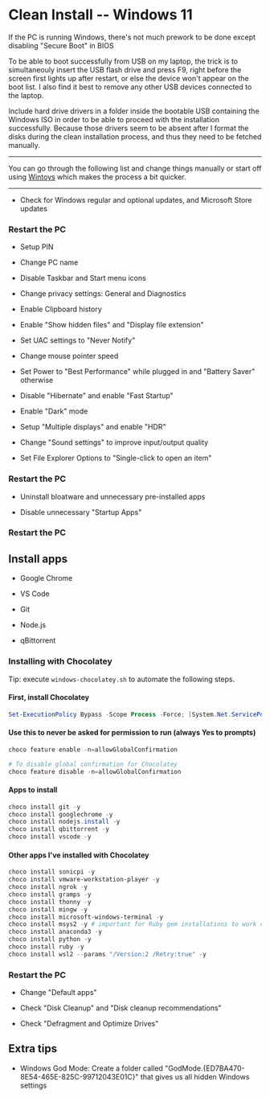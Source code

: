 # Clean Install -- Windows 11

If the PC is running Windows, there's not much prework to be done except disabling "Secure Boot" in BIOS

To be able to boot successfully from USB on my laptop, the trick is to simultaneouly insert the USB flash drive and press F9, right before the screen first lights up after restart, or else the device won't appear on the boot list. I also find it best to remove any other USB devices connected to the laptop.

Include hard drive drivers in a folder inside the bootable USB containing the Windows ISO in order to be able to proceed with the installation successfully. Because those drivers seem to be absent after I format the disks during the clean installation process, and thus they need to be fetched manually.

---

You can go through the following list and change things manually or start off using [Wintoys](https://apps.microsoft.com/detail/9p8ltpgcbzxd?hl=en-US&gl=US) which makes the process a bit quicker.

---

- Check for Windows regular and optional updates, and Microsoft Store updates

### Restart the PC

- Setup PIN

- Change PC name

- Disable Taskbar and Start menu icons

- Change privacy settings: General and Diagnostics

- Enable Clipboard history

- Enable "Show hidden files" and "Display file extension"

- Set UAC settings to "Never Notify"

- Change mouse pointer speed

- Set Power to "Best Performance" while plugged in and "Battery Saver" otherwise

- Disable "Hibernate" and enable "Fast Startup"

- Enable "Dark" mode

- Setup "Multiple displays" and enable "HDR"

- Change "Sound settings" to improve input/output quality

- Set File Explorer Options to "Single-click to open an item"

### Restart the PC

- Uninstall bloatware and unnecessary pre-installed apps

- Disable unnecessary "Startup Apps"

### Restart the PC

## Install apps

- Google Chrome

- VS Code

- Git

- Node.js

- qBittorrent

### Installing with Chocolatey

Tip: execute `windows-chocolatey.sh` to automate the following steps.

#### First, install Chocolatey

```powershell
Set-ExecutionPolicy Bypass -Scope Process -Force; [System.Net.ServicePointManager]::SecurityProtocol = [System.Net.ServicePointManager]::SecurityProtocol -bor 3072; iex ((New-Object System.Net.WebClient).DownloadString('https://community.chocolatey.org/install.ps1'))
```

#### Use this to never be asked for permission to run (always Yes to prompts)

```powershell
choco feature enable -n=allowGlobalConfirmation

# To disable global confirmation for Chocolatey
choco feature disable -n=allowGlobalConfirmation
```

#### Apps to install

```powershell
choco install git -y
choco install googlechrome -y
choco install nodejs.install -y
choco install qbittorrent -y
choco install vscode -y
```

#### Other apps I've installed with Chocolatey

```powershell
choco install sonicpi -y
choco install vmware-workstation-player -y
choco install ngrok -y
choco install gramps -y
choco install thonny -y
choco install mingw -y
choco install microsoft-windows-terminal -y
choco install msys2 -y # important for Ruby gem installations to work correctly
choco install anaconda3 -y
choco install python -y
choco install ruby -y
choco install wsl2 --params "/Version:2 /Retry:true" -y
```

### Restart the PC

- Change "Default apps"

- Check "Disk Cleanup" and "Disk cleanup recommendations"

- Check "Defragment and Optimize Drives"

## Extra tips

- Windows God Mode: Create a folder called "GodMode.{ED7BA470-8E54-465E-825C-99712043E01C}" that gives us all hidden Windows settings
